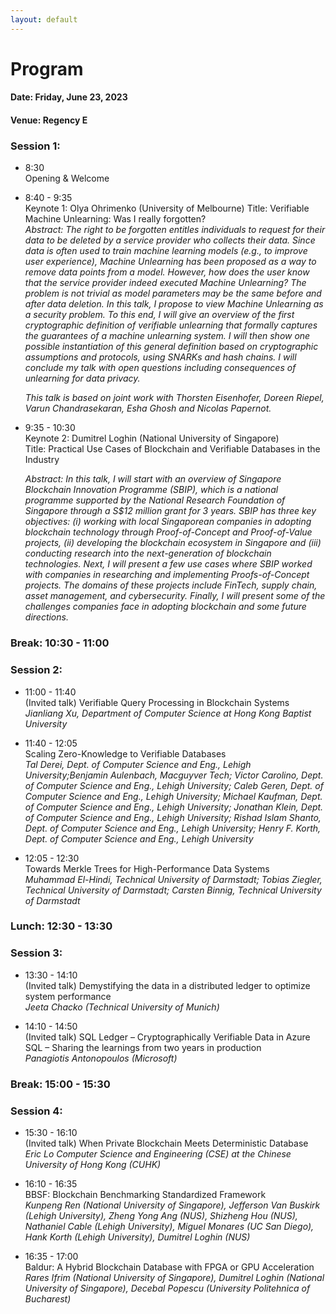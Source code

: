 ```yaml
---
layout: default 
---
```

# Program

#### Date: Friday, June 23, 2023
#### Venue: Regency E


### Session 1: 
* 8:30      
    Opening & Welcome
* 8:40 - 9:35   
    Keynote 1: Olya Ohrimenko (University of Melbourne) 
    Title: Verifiable Machine Unlearning: Was I really forgotten?  
    *Abstract: The right to be forgotten entitles individuals to request for their data to be deleted by a service provider who collects their data. Since data is often used to train machine learning models (e.g., to improve user experience), Machine Unlearning has been proposed as a way to remove data points from a model. However, how does the user know that the service provider indeed executed Machine Unlearning? The problem is not trivial as model parameters may be the same before and after data deletion. In this talk, I propose to view Machine Unlearning as a security problem. To this end, I will give an overview of the first cryptographic definition of verifiable unlearning that formally captures the guarantees of a machine unlearning system. I will then show one possible instantiation of this general definition based on cryptographic assumptions and protocols, using SNARKs and hash chains. I will conclude my talk with open questions including consequences of unlearning for data privacy.*
    
    *This talk is based on joint work with Thorsten Eisenhofer, Doreen Riepel, Varun Chandrasekaran, Esha Ghosh and Nicolas Papernot.*
    
* 9:35 - 10:30      
    Keynote 2: Dumitrel Loghin (National University of Singapore)    
    Title: Practical Use Cases of Blockchain and Verifiable Databases in the Industry

    *Abstract: In this talk, I will start with an overview of Singapore Blockchain Innovation Programme (SBIP), which is a national programme supported by the National Research Foundation of Singapore through a S$12 million grant for 3 years. SBIP has three key objectives: (i) working with local Singaporean companies in adopting blockchain technology through Proof-of-Concept and Proof-of-Value projects, (ii) developing the blockchain ecosystem in Singapore and (iii) conducting research into the next-generation of blockchain technologies. Next, I will present a few use cases where SBIP worked with companies in researching and implementing Proofs-of-Concept projects. The domains of these projects include FinTech, supply chain, asset management, and cybersecurity. Finally, I will present some of the challenges companies face in adopting blockchain and some future directions.*

### Break: 10:30 - 11:00
### Session 2: 
* 11:00 - 11:40      
    (Invited talk) Verifiable Query Processing in Blockchain Systems     
    *Jianliang Xu, Department of Computer Science at Hong Kong Baptist University*

* 11:40 - 12:05     
    Scaling Zero-Knowledge to Verifiable Databases   
    *Tal Derei, Dept. of Computer Science and Eng., Lehigh University;Benjamin Aulenbach, Macguyver Tech; Victor Carolino, Dept. of Computer Science and Eng., Lehigh University; Caleb Geren, Dept. of Computer Science and Eng., Lehigh University; Michael Kaufman, Dept. of Computer Science and Eng., Lehigh University; Jonathan Klein, Dept. of Computer Science and Eng., Lehigh University; Rishad Islam Shanto, Dept. of Computer Science and Eng., Lehigh University; Henry F. Korth, Dept. of Computer Science and Eng., Lehigh University*

* 12:05 - 12:30     
    Towards Merkle Trees for High-Performance Data Systems   
    *Muhammad El-Hindi, Technical University of Darmstadt; Tobias Ziegler, Technical University of Darmstadt; Carsten Binnig, Technical University of Darmstadt*

### Lunch: 12:30 - 13:30

### Session 3: 
* 13:30 - 14:10     
    (Invited talk) Demystifying the data in a distributed ledger to optimize system performance      
    *Jeeta Chacko (Technical University of Munich)*

        
* 14:10 - 14:50     
    (Invited talk) SQL Ledger – Cryptographically Verifiable Data in Azure SQL – Sharing the learnings from two years in production  
    *Panagiotis Antonopoulos (Microsoft)*

### Break: 15:00 - 15:30

### Session 4:
* 15:30 - 16:10     
    (Invited talk) When Private Blockchain Meets Deterministic Database      
    *Eric Lo  Computer Science and Engineering (CSE) at the Chinese University of Hong Kong (CUHK)*

* 16:10 - 16:35     
    BBSF: Blockchain Benchmarking Standardized Framework        
    *Kunpeng Ren (National University of Singapore), Jefferson Van Buskirk (Lehigh University), Zheng Yong Ang (NUS), Shizheng Hou (NUS), Nathaniel Cable (Lehigh University), Miguel Monares (UC San Diego), Hank Korth (Lehigh University), Dumitrel Loghin (NUS)*

* 16:35 - 17:00     
    Baldur: A Hybrid Blockchain Database with FPGA or GPU Acceleration      
    *Rares Ifrim (National University of Singapore), Dumitrel Loghin (National University of Singapore), Decebal Popescu (University Politehnica of Bucharest)* 







